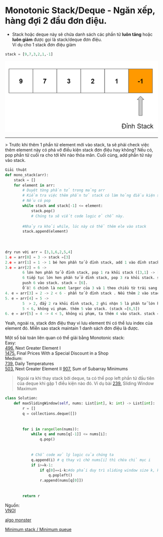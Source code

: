 # Monotonic Stack/Deque - Ngăn xếp, hàng đợi 2 đầu đơn điệu.
- Stack hoặc deque này sẽ chứa danh sách các phần tử **luôn tăng** hoặc **luôn giảm** được gọi là stack/deque đơn điệu.     
Ví dụ cho 1 stack đơn điệu giảm 

```py
stack = [9,7,3,2,1,-1]
```
![image](imgs/monotonic_stack.png)  　
<hr>
> Trước khi thêm 1 phần tử element mới vào stack, ta sẽ phải check việc thêm element này có phá vỡ điều kiện stack đơn điệu hay không? Nếu có, pop phần tử cuối ra cho tới khi nào thỏa mãn. Cuối cùng, add phần tử này vào stack. 



```py
Giải thuật
def mono_stack(arr):
    stack = []
    for element in arr:
        # Duyệt từng phần tử trong mảng arr
        # Kiểm tra việc thêm phần tử stack có làm hỏng điều kiện stack đơn điệu giảm hay không
        # Nếu có pop
        while stack and stack[-1] <= element:
            stack.pop()
            # Chúng ta sẽ viết code logic ở chỗ này. 
        
        #Nhảy ra khỏi while, lúc này có thể thêm ele vào stack 
        stack.append(element)



dry run với arr = [3,1,6,2,5,4]
1.e = arr[0] = 3 -> stack =[3]
2.e = arr[1] = 1 -> 1 bé hơn phần tử ở đỉnh stack, add 1 vào đỉnh stack -> stack =[3,1]
3.e = arr[2] = 6 -> 
        6 lớn hơn phần tử ở đỉnh stack, pop 1 ra khỏi stack ([3,1] -> [3]),
        6 tiếp tục lớn hơn phần tử ở đỉnh stack, pop 3 ra khỏi stack. stack lúc này empty, ra khỏi while
        push 6 vào stack. stack = [6].
        Ố ồ: 6 chính là next larger của 3 và 1 theo chiều từ trái sang phải. 
4. e = arr[3] = 2 -> 2 < 6 - phẩn tử ở đỉnh stack . Nếu thêm 2 vào stack thì không vi phạm tính đơn điệu. Ta thêm 2 vào stack luôn stack = [6,2]
5. e = arr[4] = 5 -> 
        5  > 2, đẩy 2 ra khỏi đỉnh stack, 2 ghi nhận 5 là phần tử lớn hơn và gần nó nhất. Đỉnh stack lúc này là 6 (stack = [6])
        5 < 6, không vi phạm. thêm 5 vào stack. (stack =[6,5])
6. e = arr[5] = 4 -> 4 < 5, không vi phạm, ta thêm 4 vào stack. stack =[6,5,4]         
```

Yeah, ngoài ra, stack đơn điệu thay vì lưu element thì có thể lưu index của element đó. Miễn sao stack maintain 1 danh sách đơn điệu là được.  


Một số bài toán liên quan có thể giải bằng Monotonic stack:         
Easy:      
[496.](https://leetcode.com/problems/next-greater-element-i/) Next Greater Element I   
[1475.](https://leetcode.com/problems/final-prices-with-a-special-discount-in-a-shop/) Final Prices With a Special Discount in a Shop     
Medium:       
[739.](https://leetcode.com/problems/daily-temperatures/) Daily Temperatures     
[503.](https://leetcode.com/problems/next-greater-element-ii/) Next Greater Element II
[907.](https://leetcode.com/problems/sum-of-subarray-minimums/) Sum of Subarray Minimums     

> Ngoài ra khi thay stack bởi deque, ta có thể  pop left phần tử  đầu tiên của deque khi gặp 1 điều kiện nào đó. Ví dụ bài [239.](https://leetcode.com/problems/sliding-window-maximum/) Sliding Window Maximum     
```py
class Solution:
    def maxSlidingWindow(self, nums: List[int], k: int) -> List[int]:
        r = []
        q = collections.deque([])
        
        
        for i in range(len(nums)):
            while q and nums[q[-1]] <= nums[i]:
                q.pop()

        
            # Chỗ code xử lý logic của chúng ta    
            q.append(i) # q thay vì chứ nums[i] thì chứa chỉ mục i
            if i>=k-1:
                if q[0]==i-k:#do phải duy trì sliding window size k, kiểm tra đoạn [q[0],i] có dài hơn k hay không
                    q.popleft() 
                r.append(nums[q[0]])


        return r
```

Nguồn:   
[VNOI](https://vnoi.info/wiki/algo%2Fdata-structures%2FStack.md?redirected_from=translate%2Fdata-structures%2FStack.md#stack-%C4%91%C6%A1n-%C4%91i%E1%BB%87u "stack đơn điệu")

[algo monster](https://algo.monster/problems/mono_stack_intro "algo monster")   

[Minimum stack / Minimum queue](https://cp-algorithms.com/data_structures/stack_queue_modification.html)    
